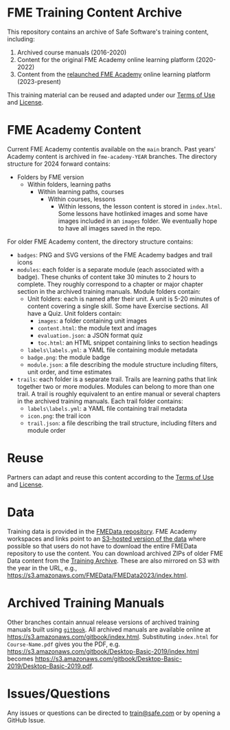 # FME Training Content Archive

This repository contains an archive of Safe Software's training content, including:

1. Archived course manuals (2016-2020) 
2. Content for the original FME Academy online learning platform (2020-2022)
3. Content from the [relaunched FME Academy](https://academy.safe.com/) online learning platform (2023-present)

This training material can be reused and adapted under our [Terms of Use](https://engage.safe.com/legal/terms-and-conditions/fme-training/) and [License](LICENSE.md).

# FME Academy Content

Current FME Academy contentis available on the `main` branch. Past years' Academy content is archived in `fme-academy-YEAR` branches. The directory structure for 2024 forward contains:

- Folders by FME version
  - Within folders, learning paths
    - Within learning paths, courses
      - Within courses, lessons
        - Within lessons, the lesson content is stored in `index.html`. Some lessons have hotlinked images and some have images included in an `images` folder. We eventually hope to have all images saved in the repo.

For older FME Academy content, the directory structure contains:

- `badges`: PNG and SVG versions of the FME Academy badges and trail icons
- `modules`: each folder is a separate module (each associated with a badge). These chunks of content take 30 minutes to 2 hours to complete. They roughly correspond to a chapter or major chapter section in the archived training manuals. Module folders contain:
  - Unit folders: each is named after their unit. A unit is 5-20 minutes of content covering a single skill. Some have Exercise sections. All have a Quiz. Unit folders contain:
    - `images`: a folder containing unit images
    - `content.html`: the module text and images
    - `evaluation.json`: a JSON format quiz
    - `toc.html`: an HTML snippet containing links to section headings
  - `labels\labels.yml`: a YAML file containing module metadata
  - `badge.png`: the module badge
  - `module.json`: a file describing the module structure including filters, unit order, and time estimates
- `trails`: each folder is a separate trail. Trails are learning paths that link together two or more modules. Modules can belong to more than one trail. A trail is roughly equivalent to an entire manual or several chapters in the archived training manuals. Each trail folder contains:
  - `labels\labels.yml`: a YAML file containing trail metadata
  - `icon.png`: the trail icon
  - `trail.json`: a file describing the trail structure, including filters and module order

# Reuse

Partners can adapt and reuse this content according to the [Terms of Use](https://engage.safe.com/legal/terms-and-conditions/fme-training/) and [License](LICENSE.md).

# Data

Training data is provided in the [FMEData repository](https://github.com/safesoftware/FMEData/). FME Academy workspaces and links point to an [S3-hosted version of the data](https://s3.amazonaws.com/FMEData/FMEData/index.html) where possible so that users do not have to download the entire FMEData repository to use the content. You can download archived ZIPs of older FME Data content from the [Training Archive](https://academy.safe.com/page/training-archive). These are also mirrored on S3 with the year in the URL, e.g., https://s3.amazonaws.com/FMEData/FMEData2023/index.html.

# Archived Training Manuals

Other branches contain annual release versions of archived training manuals built using [`gitbook`](https://www.npmjs.com/package/gitbook). All archived manuals are available online at https://s3.amazonaws.com/gitbook/index.html. Substituting `index.html` for `Course-Name.pdf` gives you the PDF, e.g. https://s3.amazonaws.com/gitbook/Desktop-Basic-2019/index.html becomes https://s3.amazonaws.com/gitbook/Desktop-Basic-2019/Desktop-Basic-2019.pdf.

# Issues/Questions

Any issues or questions can be directed to train@safe.com or by opening a GitHub Issue.
